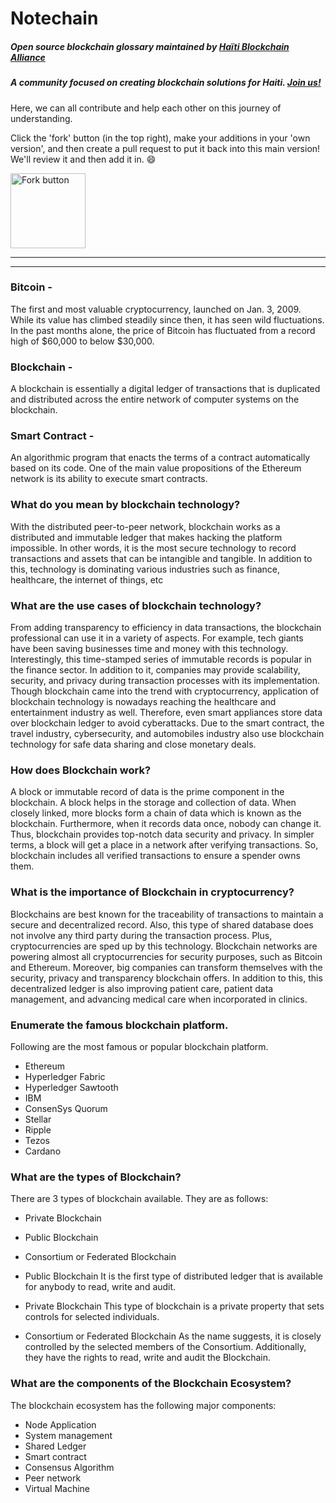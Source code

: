 # Notechain
##### Open source blockchain glossary maintained by [Haïti Blockchain Alliance](https://twitter.com/blockchainhaiti) 
##### A community focused on creating blockchain solutions for Haiti. [Join us!](https://discord.gg/TvVvsPwKgn)

Here, we can all contribute and help each other on this journey of understanding.




Click the 'fork' button (in the top right), make your additions in your 'own version', and then create a pull request to put it back into this main version! We'll review it and then add it in. 😄




<img width="120" alt="Fork button" src="https://user-images.githubusercontent.com/67593261/148640171-aee6397f-1b15-46a5-8df6-56c0f48b2395.png">




---



---


### Bitcoin -
The first and most valuable cryptocurrency, launched on Jan. 3, 2009. While its value has climbed steadily since then, it has seen wild fluctuations. In the past months alone, the price of Bitcoin has fluctuated from a record high of $60,000 to below $30,000.

### Blockchain -
A blockchain is essentially a digital ledger of transactions that is duplicated and distributed across the entire network of computer systems on the blockchain.

### Smart Contract -
An algorithmic program that enacts the terms of a contract automatically based on its code. One of the main value propositions of the Ethereum network is its ability to execute smart contracts. 

### What do you mean by blockchain technology? 
With the distributed peer-to-peer network, blockchain works as a distributed and immutable ledger that makes hacking the platform impossible. In other words, it is the most secure technology to record transactions and assets that can be intangible and tangible. In addition to this, technology is dominating various industries such as finance, healthcare, the internet of things, etc

### What are the use cases of blockchain technology? 
From adding transparency to efficiency in data transactions, the blockchain professional can use it in a variety of aspects. For example, tech giants have been saving businesses time and money with this technology. Interestingly, this time-stamped series of immutable records is popular in the finance sector. In addition to it, companies may provide scalability, security, and privacy during transaction processes with its implementation. Though blockchain came into the trend with cryptocurrency, application of blockchain technology is nowadays reaching the healthcare and entertainment industry as well. Therefore, even smart appliances store data over blockchain ledger to avoid cyberattacks. Due to the smart contract, the travel industry, cybersecurity, and automobiles industry also use blockchain technology for safe data sharing and close monetary deals.

### How does Blockchain work?
A block or immutable record of data is the prime component in the blockchain. A block helps in the storage and collection of data. When closely linked, more blocks form a chain of data which is known as the blockchain. Furthermore, when it records data once, nobody can change it. Thus, blockchain provides top-notch data security and privacy. In simpler terms, a block will get a place in a network after verifying transactions. So, blockchain includes all verified transactions to ensure a spender owns them.

### What is the importance of Blockchain in cryptocurrency?
Blockchains are best known for the traceability of transactions to maintain a secure and decentralized record. Also, this type of shared database does not involve any third party during the transaction process. Plus, cryptocurrencies are sped up by this technology. Blockchain networks are powering almost all cryptocurrencies for security purposes, such as Bitcoin and Ethereum. Moreover, big companies can transform themselves with the security, privacy and transparency blockchain offers. In addition to this, this decentralized ledger is also improving patient care, patient data management, and advancing medical care when incorporated in clinics.

### Enumerate the famous blockchain platform. 
Following are the most famous or popular blockchain platform.
- Ethereum
- Hyperledger Fabric
- Hyperledger Sawtooth
- IBM
- ConsenSys Quorum
- Stellar
- Ripple
- Tezos
- Cardano

### What are the types of Blockchain?
There are 3 types of blockchain available. They are as follows:
- Private Blockchain
- Public Blockchain
- Consortium or Federated Blockchain

- Public Blockchain
It is the first type of distributed ledger that is available for anybody to read, write and audit.

- Private Blockchain
This type of blockchain is a private property that sets controls for selected individuals.

- Consortium or Federated Blockchain
As the name suggests, it is closely controlled by the selected members of the Consortium. Additionally, they have the rights to read, write and audit the Blockchain.

### What are the components of the Blockchain Ecosystem?
The blockchain ecosystem has the following major components:
- Node Application
- System management
- Shared Ledger
- Smart contract
- Consensus Algorithm
- Peer network
- Virtual Machine